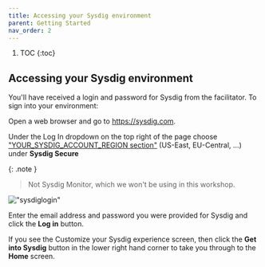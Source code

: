 ```yaml
---
title: Accessing your Sysdig environment
parent: Getting Started
nav_order: 2
---
```


1. TOC
{:toc}

## Accessing your Sysdig environment

You'll have received a login and password for Sysdig from the facilitator. To sign into your environment:

Open a web browser and go to <https://sysdig.com>.

Under the Log In dropdown on the top right of the page choose ["YOUR_SYSDIG_ACCOUNT_REGION section"](#know-your-sysdig-region) (US-East, EU-Central, ...) under **Sysdig Secure** 

{: .note }
> Not Sysdig Monitor, which we won't be using in this workshop.

!["sysdiglogin"]({{site.baseurl}}/assets/images/sysdiglogin.png)

Enter the email address and password you were provided for Sysdig and click the **Log in** button.

If you see the Customize your Sysdig experience screen, then click the **Get into Sysdig** button in the lower right hand corner to take you through to the **Home** screen.

